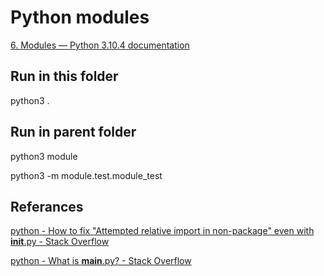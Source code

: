 # Python modules

[6. Modules — Python 3.10.4 documentation](https://docs.python.org/3/tutorial/modules.html)


## Run in this folder

python3 .

## Run in parent folder

python3 module

python3 -m module.test.module_test

## Referances

[python - How to fix "Attempted relative import in non-package" even with __init__.py - Stack Overflow](https://stackoverflow.com/questions/11536764/how-to-fix-attempted-relative-import-in-non-package-even-with-init-py/27876800#27876800)

[python - What is __main__.py? - Stack Overflow](https://stackoverflow.com/questions/4042905/what-is-main-py)